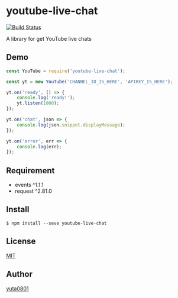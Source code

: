 # youtube-live-chat

[![Build Status](https://drone.henrikstabell.com/api/badges/Hennamann/youtube-live-chat/status.svg)](https://drone.henrikstabell.com/Hennamann/youtube-live-chat)


A library for get YouTube live chats

## Demo

```js
const YouTube = require('youtube-live-chat');

const yt = new YouTube('CHANNEL_ID_IS_HERE', 'APIKEY_IS_HERE');

yt.on('ready', () => {
	console.log('ready!');
	yt.listen(1000);
});

yt.on('chat', json => {
	console.log(json.snippet.displayMessage);
});

yt.on('error', err => {
	console.log(err);
});
```

## Requirement

- events ^1.1.1
- request ^2.81.0

## Install

```
$ npm install --seve youtube-live-chat
```



## License

[MIT](https://github.com/yuta0801/youtube-live-chat/blob/master/LICENSE)

## Author

[yuta0801](https://github.com/yuta0801)
